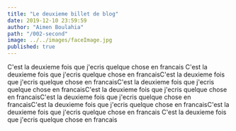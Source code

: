 ```yaml
---
title: "Le deuxieme billet de blog"
date: 2019-12-10 23:59:59
author: "Aimen Boulahia"
path: "/002-second"
image: ../../images/faceImage.jpg
published: true
---
```


C'est la deuxieme fois que j'ecris quelque chose en francais C'est la deuxieme fois que j'ecris quelque chose en francaisC'est la deuxieme fois que j'ecris quelque chose en francaisC'est la deuxieme fois que j'ecris quelque chose en francaisC'est la deuxieme fois que j'ecris quelque chose en francaisC'est la deuxieme fois que j'ecris quelque chose en francaisC'est la deuxieme fois que j'ecris quelque chose en francaisC'est la deuxieme fois que j'ecris quelque chose en francais C'est la deuxieme fois que j'ecris quelque chose en francais